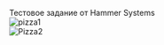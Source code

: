 Тестовое задание от Hammer Systems <br>
![pizza1](https://user-images.githubusercontent.com/19384936/161271741-5b881552-9c07-4a8d-96d7-5affba888863.jpg) <br>
![Pizza2](https://user-images.githubusercontent.com/19384936/161271744-accf0ce0-2c5a-4b05-b74e-3913c4b3bb56.jpg)


